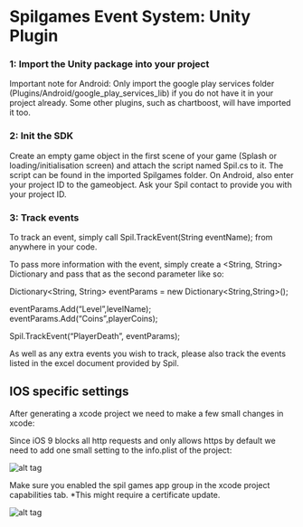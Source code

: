 <h1>Spilgames Event System: Unity Plugin</h1>

<h3>1: Import the Unity package into your project</h3>

Important note for Android: Only import the google play services folder (Plugins/Android/google_play_services_lib) if you do not have it in your project already. Some other plugins, such as chartboost, will have imported it too.

<h3>2: Init the SDK</h3>

Create an empty game object in the first scene of your game (Splash or loading/initialisation screen) and attach the script named Spil.cs to it. The script can be found in the imported Spilgames folder. On Android, also enter your project ID to the gameobject. Ask your Spil contact to provide you with your project ID.

<h3>3: Track events</h3>

To track an event, simply call Spil.TrackEvent(String eventName); from anywhere in your code.

To pass more information with the event, simply create a <String, String> Dictionary and pass that as the second parameter like so:

Dictionary<String, String> eventParams = new Dictionary<String,String>();

eventParams.Add(“Level”,levelName);
eventParams.Add(“Coins”,playerCoins);

Spil.TrackEvent(“PlayerDeath”, eventParams);

As well as any extra events you wish to track, please also track the events listed in the excel document provided by Spil.


<h2>IOS specific settings</h2>


After generating a xcode project we need to make a few small changes in xcode:

Since iOS 9 blocks all http requests and only allows https by default we need to add one small setting to the info.plist of the project:

![alt tag](http://www.strongerthanfiction.com/img/integration.png)

Make sure you enabled the spil games app group in the xcode project capabilities tab. *This might require a certificate update. 

![alt tag](http://www.strongerthanfiction.com/img/integration2.png)

